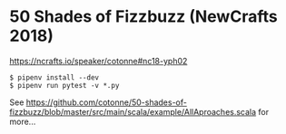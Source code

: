 # 50 Shades of Fizzbuzz (NewCrafts 2018)

https://ncrafts.io/speaker/cotonne#nc18-yph02

```
$ pipenv install --dev
$ pipenv run pytest -v *.py
```

See https://github.com/cotonne/50-shades-of-fizzbuzz/blob/master/src/main/scala/example/AllAproaches.scala for more...


